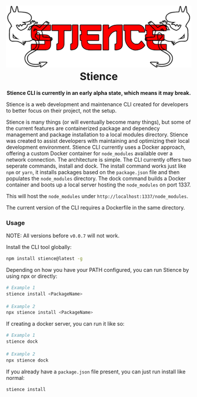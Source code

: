 <h1 align="center">
    <img src=".github/assets/stience_logo.png" />
    <br />
    Stience
</h1>

<p align="center">
    <b>Stience CLI is currently in an early alpha state, which means it may break.</b>
</p>

Stience is a web development and maintenance CLI created for developers to better focus on their project, not the setup.

Stience is many things (or will eventually become many things), but some of the current features are containerized package and dependecy management and package installation to a local modules directory. Stience was created to assist developers with maintaining and optimizing their local development environment. Stience CLI currently uses a Docker approach, offering a custom Docker container for `node_modules` available over a network connection. The architecture is simple. The CLI currently offers two seperate commands, install and dock. The install command works just like `npm` or `yarn`, it installs packages based on the `package.json` file and then populates the `node_modules` directory. The dock command builds a Docker container and boots up a local server hosting the `node_modules` on port 1337.

This will host the `node_modules` under `http://localhost:1337/node_modules`.

The current version of the CLI requires a Dockerfile in the same directory.

### Usage

NOTE: All versions before `v0.0.7` will not work.

Install the CLI tool globally:
```bash
npm install stience@latest -g
```

Depending on how you have your PATH configured, you can run Stience by using npx or directly:
```bash
# Example 1
stience install <PackageName>

# Example 2
npx stience install <PackageName>
```

If creating a docker server, you can run it like so:
```bash
# Example 1
stience dock

# Example 2
npx stience dock
```

If you already have a `package.json` file present, you can just run install like normal:
```bash
stience install
```
